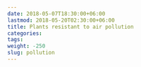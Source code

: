 ```yaml
---
date: 2018-05-07T18:30:00+06:00
lastmod: 2018-05-20T02:30:00+06:00
title: Plants resistant to air pollution
categories:
tags:
weight: -250
slug: pollution
---
```


